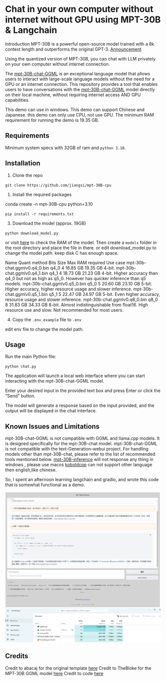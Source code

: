 # Chat in your own computer without internet without GPU using MPT-30B & Langchain

Introduction
MPT-30B is a powerful open-source model trained with a 8k context length and outperforms the original GPT-3. [Announcement](https://www.mosaicml.com/blog/mpt-30b)

Using the quantized version of MPT-30B, you can chat with LLM  privately on your own computer without internet connection.


The [mpt-30B-chat-GGML](https://huggingface.co/TheBloke/mpt-30B-chat-GGML) is an exceptional language model that allows users to interact with large-scale language models without the need for a GPU or an internet connection. This repository provides a tool that enables users to have conversations with the [mpt-30B-chat-GGML](https://huggingface.co/TheBloke/mpt-30B-chat-GGML)  model directly on their local machine, without requiring internet access AND GPU capabilities.

This demo can use in windows.
This demo can support Chinese and Japanese.
this demo can only use CPU, not use GPU.
The minimum RAM requirement for running the demo is 19.35 GB.


## Requirements

Minimum system specs with 32GB of ram and `python 3.10`.


## Installation

1. Clone the repo

`git clone https://github.com/jiangsi/mpt-30B-cpu`

1. Install the required packages

conda create -n mpt-30B-cpu python=3.10

`pip install -r requirements.txt`

3. Download the model (approx. 19GB)

`python download_model.py`

or visit [here](https://huggingface.co/TheBloke/mpt-30B-chat-GGML/) to check the RAM of the model. Then create a `models` folder in the root directory and place the file in there.
or edit download_model.py to change the model path.
keep disk C has enough space.


Name	Quant method	Bits	Size	Max RAM required	Use case
mpt-30b-chat.ggmlv0.q4_0.bin	q4_0	4	16.85 GB	19.35 GB	4-bit.
mpt-30b-chat.ggmlv0.q4_1.bin	q4_1	4	18.73 GB	21.23 GB	4-bit. Higher accuracy than q4_0 but not as high as q5_0. However has quicker inference than q5 models.
mpt-30b-chat.ggmlv0.q5_0.bin	q5_0	5	20.60 GB	23.10 GB	5-bit. Higher accuracy, higher resource usage and slower inference.
mpt-30b-chat.ggmlv0.q5_1.bin	q5_1	5	22.47 GB	24.97 GB	5-bit. Even higher accuracy, resource usage and slower inference.
mpt-30b-chat.ggmlv0.q8_0.bin	q8_0	8	31.83 GB	34.33 GB	8-bit. Almost indistinguishable from float16. High resource use and slow. Not recommended for most users.

4. Copy the `.env.example` file to `.env`

edit env file to change the model path.


## Usage
Run the main Python file:

`python chat.py`

The application will launch a local web interface where you can start interacting with the mpt-30B-chat-GGML model.

Enter your desired input in the provided text box and press Enter or click the "Send" button.

The model will generate a response based on the input provided, and the output will be displayed in the chat interface.


## Known Issues and Limitations
mpt-30B-chat-GGML is not compatible with GGML and llama.cpp models. It is designed specifically for the mpt-30B-chat model.
mpt-30B-chat-GGML is not compatible with the text-Generation-webui project.
For handling models other than mpt-30B-chat, please refer to the list of recommended tools mentioned below.
[mpt-30B-inference](https://github.com/abacaj/mpt-30B-inference/tree/main) will not response any thing in windows , please use macos
[koboldcpp](https://github.com/LostRuins/koboldcpp) can not support other language then english,like chinese.

So, I spent an afternoon learning langchain and gradio, and wrote this code that is somewhat functional as a demo.



![](doc/jiemian_20230706223144.jpg)
![](doc/mem_20230706222730.png)
## Credits

Credit to abacaj for the original template [here](https://github.com/abacaj/mpt-30B-inference/tree/main)
Credit to TheBloke for the MPT-30B GGML model [here](https://huggingface.co/TheBloke/mpt-30B-chat-GGML)
Credit to code  [here](https://github.com/ffreemt/mpt-30b-chat)
